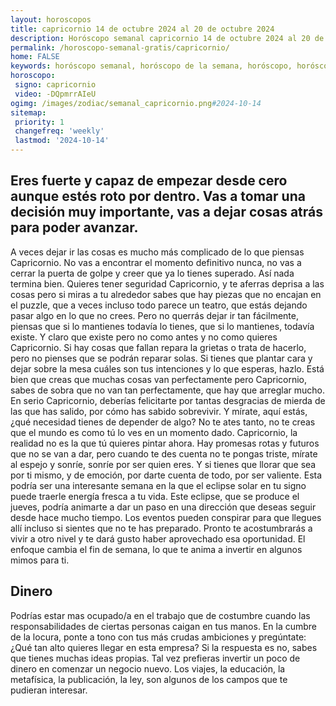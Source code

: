 ```yaml
---
layout: horoscopos
title: capricornio 14 de octubre 2024 al 20 de octubre 2024 
description: Horóscopo semanal capricornio 14 de octubre 2024 al 20 de octubre 2024. Eres fuerte y capaz de empezar desde cero aunque estés roto por dentro. Vas a tomar una decisión muy importante, vas a dejar cosas atrás para poder avanzar. 
permalink: /horoscopo-semanal-gratis/capricornio/
home: FALSE
keywords: horóscopo semanal, horóscopo de la semana, horóscopo, horóscopo gratis,horóscopos, horóscopo esperanza gracia, horoscopos capricornio la semana, horóscopos gratis, Tarot, Astrologia, Zodíaco, capricornio, horoscopo gratis, semanal
horoscopo:
 signo: capricornio
 video: -DQpmrrAIeU
ogimg: /images/zodiac/semanal_capricornio.png#2024-10-14
sitemap:
 priority: 1
 changefreq: 'weekly'
 lastmod: '2024-10-14'
---
```




## Eres fuerte y capaz de empezar desde cero aunque estés roto por dentro. Vas a tomar una decisión muy importante, vas a dejar cosas atrás para poder avanzar. 

A veces dejar ir las cosas es mucho más complicado de lo que piensas Capricornio. No vas a encontrar el momento definitivo nunca, no vas a cerrar la puerta de golpe y creer que ya lo tienes superado. Así nada termina bien. Quieres tener seguridad Capricornio, y te aferras deprisa a las cosas pero si miras a tu alrededor sabes que hay piezas que no encajan en el puzzle, que a veces incluso todo parece un teatro, que estás dejando pasar algo en lo que no crees. Pero no querrás dejar ir tan fácilmente, piensas que si lo mantienes todavía lo tienes, que si lo mantienes, todavía existe. Y claro que existe pero no como antes y no como quieres Capricornio. Si hay cosas que fallan repara la grietas o trata de hacerlo, pero no pienses que se podrán reparar solas. Si tienes que plantar cara y dejar sobre la mesa cuáles son tus intenciones y lo que esperas, hazlo. Está bien que creas que muchas cosas van perfectamente pero Capricornio, sabes de sobra que no van tan perfectamente, que hay que arreglar mucho. En serio Capricornio, deberías felicitarte por tantas desgracias de mierda de las que has salido, por cómo has sabido sobrevivir. Y mírate, aquí estás, ¿qué necesidad tienes de depender de algo? No te ates tanto, no te creas que el mundo es como tú lo ves en un momento dado. Capricornio, la realidad no es la que tú quieres pintar ahora. Hay promesas rotas y futuros que no se van a dar, pero cuando te des cuenta no te pongas triste, mírate al espejo y sonríe, sonríe por ser quien eres. Y si tienes que llorar que sea por ti mismo, y de emoción, por darte cuenta de todo, por ser valiente.
Esta podría ser una interesante semana en la que el eclipse solar en tu signo puede traerle energía fresca a tu vida. Este eclipse, que se produce el jueves, podría animarte a dar un paso en una dirección que deseas seguir desde hace mucho tiempo. Los eventos pueden conspirar para que llegues allí incluso si sientes que no te has preparado. Pronto te acostumbrarás a vivir a otro nivel y te dará gusto haber aprovechado esa oportunidad. El enfoque cambia el fin de semana, lo que te anima a invertir en algunos mimos para ti.

## Dinero

Podrías estar mas ocupado/a en el trabajo que de costumbre cuando las responsabilidades de ciertas personas caigan en tus manos. En la cumbre de la locura, ponte a tono con tus más crudas ambiciones y pregúntate: ¿Qué tan alto quieres llegar en esta empresa? Si la respuesta es no, sabes que tienes muchas ideas propias. Tal vez prefieras invertir un poco de dinero en comenzar un negocio nuevo. Los viajes, la educación, la metafísica, la publicación, la ley, son algunos de los campos que te pudieran interesar.